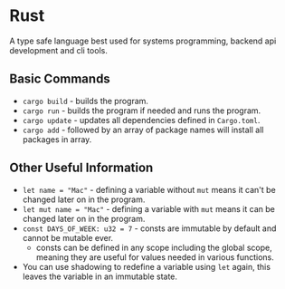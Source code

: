 # Rust

A type safe language best used for systems programming, backend api development and cli tools.

## Basic Commands

- `cargo build` - builds the program.
- `cargo run` - builds the program if needed and runs the program.
- `cargo update` - updates all dependencies defined in `Cargo.toml`.
- `cargo add` - followed by an array of package names will install all packages in array.

## Other Useful Information

- `let name = "Mac"` - defining a variable without `mut` means it can't be changed later on in the program.
- `let mut name = "Mac"` - defining a variable with `mut` means it can be changed later on in the program.
- `const DAYS_OF_WEEK: u32 = 7` - consts are immutable by default and cannot be mutable ever.
  - consts can be defined in any scope including the global scope, meaning they are useful for values needed in various functions.
- You can use shadowing to redefine a variable using `let` again, this leaves the variable in an immutable state.
